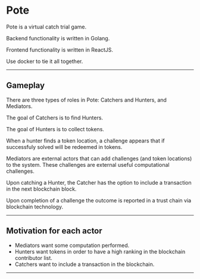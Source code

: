 # Pote
Pote is a virtual catch trial game.

Backend functionality is written in Golang.

Frontend functionality is written in ReactJS.

Use docker to tie it all together.

-------------------------
Gameplay
------------------------

There are three types of roles in Pote: Catchers and Hunters, and Mediators.

The goal of Catchers is to find Hunters.

The goal of Hunters is to collect tokens.

When a hunter finds a token location, a challenge appears that if successfuly solved will be redeemed in tokens.

Mediators are external actors that can add challenges (and token locations) to the system.
 These challenges are external useful computational challenges.

Upon catching a Hunter, the Catcher has the option to include a transaction in the next blockchain block.

Upon completion of a challenge the outcome is reported in a trust chain via blockchain technology.

-------------------------

Motivation for each actor
---------------

* Mediators want some computation performed.
* Hunters want tokens in order to have a high ranking in the blockchain contributor list.
* Catchers want to include a transaction in the blockchain.

----------------------